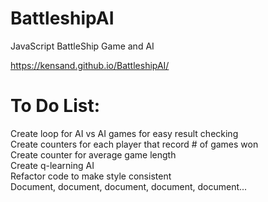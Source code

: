 # BattleshipAI

JavaScript BattleShip Game and AI

https://kensand.github.io/BattleshipAI/

# To Do List:
Create loop for AI vs AI games for easy result checking  
Create counters for each player that record # of games won  
Create counter for average game length  
Create q-learning AI  
Refactor code to make style consistent  
Document, document, document, document, document...



